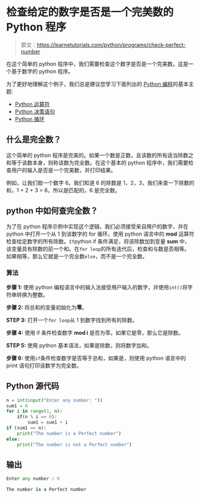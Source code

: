 # 检查给定的数字是否是一个完美数的 Python 程序

> 原文：<https://learnetutorials.com/python/programs/check-perfect-number>

在这个简单的 python 程序中，我们需要检查这个数字是否是一个完美数。这是一个基于数字的 python 程序。

为了更好地理解这个例子，我们总是建议您学习下面列出的 [Python 编程](../ "Python tutorial")的基本主题:

*   [Python 运算符](../../python/python-operators "operators in python")
*   [Python 决策语句](../../python/decision-making-statements "python decision making")
*   [Python 循环](../../python/python-loop-tutorials "Loops in python")

## 什么是完全数？

这个简单的 python 程序是完美的。如果一个数是正数，且该数的所有适当除数之和等于该数本身，则称该数为完全数。在这个基本的 python 程序中，我们需要检查用户的输入是否是一个完美数，并打印结果。

例如，让我们取一个数字 6。我们知道 6 的除数是 1，2，3，我们来查一下除数的和，1 + 2 + 3 = 6，所以是匹配的，6 是完全数。

## python 中如何查完全数？

为了在 python 程序示例中实现这个逻辑，我们必须接受来自用户的数字，并在 python 中打开一个从 1 到该数字的 for 循环。使用 python 语言中的 **mod** 运算符检查给定数字的所有除数。`If`python if 条件满足，将该除数加到变量 **sum** 中，该变量具有除数的前一个和。在`for loop`的所有迭代后，检查和与数是否相等。如果相等，那么它就是一个完全数`else`，而不是一个完全数。

### 算法

**步骤 1:** 使用 python 编程语言中的输入法接受用户输入的数字，并使用`int()`将字符串转换为整数。

**步骤 2:** 将总和的变量初始化为**零**。

**STEP 3:** 打开一个`for loop`从 1 到数字找到所有的除数。

**步骤 4:** 使用 if 条件检查数字 **mod i** 是否为零。如果它是零，那么它是除数。

**STEP 5:** 使用 python 基本语法，如果是除数，则将数字加和。

**步骤 6:** 使用`if`条件检查数字是否等于总和，如果是，则使用 python 语言中的 print 语句打印该数字为完全数。

## Python 源代码

```py
n = int(input("Enter any number: "))
sum1 = 0
for i in range(1, n):
    if(n % i == 0):
        sum1 = sum1 + i
if (sum1 == n):
    print("The number is a Perfect number")
else:
    print("The number is not a Perfect number")

```

## 输出

```py
Enter any number : 6

The number is a Perfect number
```